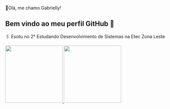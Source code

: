  💙Olá, me chamo Gabrielly! 

## Bem vindo ao meu perfil GitHub 👋

🖇️ Esotu no 2° Estudando Desenvolvimento de Sistemas na Etec Zona Leste

<div>
<a href="https://github.com/seu-usuário-aqui">
<img loading="lazy" height="180em" src="https://github-readme-stats.vercel.app/api/top-langs/?username=Gabr1ell1&layout=compact&langs_count=7&theme=dracula"/>
<img loading="lazy" height="180em" src="https://github-readme-stats.vercel.app/api?username=Gabr1ell1&show_icons=true&theme=dracula&include_all_commits=true&count_private=true"/>
</div>


<!-- 
 ## Tecnologias utilizadas

<div>
            <img src="https://cdn.jsdelivr.net/gh/devicons/devicon@latest/icons/html5/html5-plain-wordmark.svg" width="36" height="36" /> 
            <img src="https://cdn.jsdelivr.net/gh/devicons/devicon@latest/icons/css3/css3-plain-wordmark.svg" width="36" height="36"/>
            <img src="https://cdn.jsdelivr.net/gh/devicons/devicon@latest/icons/javascript/javascript-original.svg" width="36" height="36"/>
            <img src="https://cdn.jsdelivr.net/gh/devicons/devicon@latest/icons/java/java-original-wordmark.svg" width="36" height="36"/>
            <img src="https://cdn.jsdelivr.net/gh/devicons/devicon@latest/icons/php/php-original.svg" width="36" height="36"/>
            <img src="https://cdn.jsdelivr.net/gh/devicons/devicon@latest/icons/kotlin/kotlin-plain.svg" width="36" height="36"/>          
            <img src="https://cdn.jsdelivr.net/gh/devicons/devicon@latest/icons/mysql/mysql-original-wordmark.svg" width="36" height="36"/>         
            <img src="https://cdn.jsdelivr.net/gh/devicons/devicon@latest/icons/arduino/arduino-original-wordmark.svg"  width="36" height="36"/>
          
          
</div>
 -->




